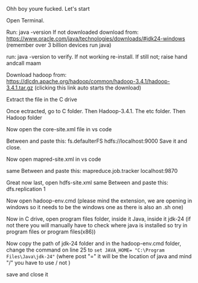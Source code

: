 Ohh boy youre fucked. Let's start

Open Terminal.

Run: java -version
If not downloaded download from: https://www.oracle.com/java/technologies/downloads/#jdk24-windows (remember over 3 billion devices run java)

run: java -version to verify. If not working re-install. If still not; raise hand andcall maam

Download hadoop from: https://dlcdn.apache.org/hadoop/common/hadoop-3.4.1/hadoop-3.4.1.tar.gz
(clicking this link auto starts the download)

Extract the file in the C drive

Once ectracted, go to C folder. Then Hadoop-3.4.1. The etc folder. Then Hadoop folder

Now open the core-site.xml file in vs code

Between <configuration> and </configuration> paste this: 
<property>
<name>fs.defaulterFS</name>
<value>hdfs://localhost:9000</value>
</property>
Save it and close.

Now open mapred-site.xml in vs code

same Between <configuration> and </configuration> paste this: 
<property>
<name>mapreduce.job.tracker</name>
<value>localhost:9870</value>
</property>


Great now last, open hdfs-site.xml
same Between <configuration> and </configuration> paste this: 
<property>
<name>dfs.replication</name>
<value>1</value>
</property>

Now open hadoop-env.cmd (please mind the extension, we are opening in windows so it needs to be the windows one as there is also an .sh one)

Now in C drive, open program files folder, inside it Java, inside it jdk-24 (if not there you will manually have to check where java is installed so try in program files or program files(x86))

Now copy the path of jdk-24 folder and in the hadoop-env.cmd folder, change the command on line 25 to `set JAVA_HOME= "C:\Program Files\Java\jdk-24"` (where post "=" it will be the location of java and mind "/" you have to use / not \)

save and close it


